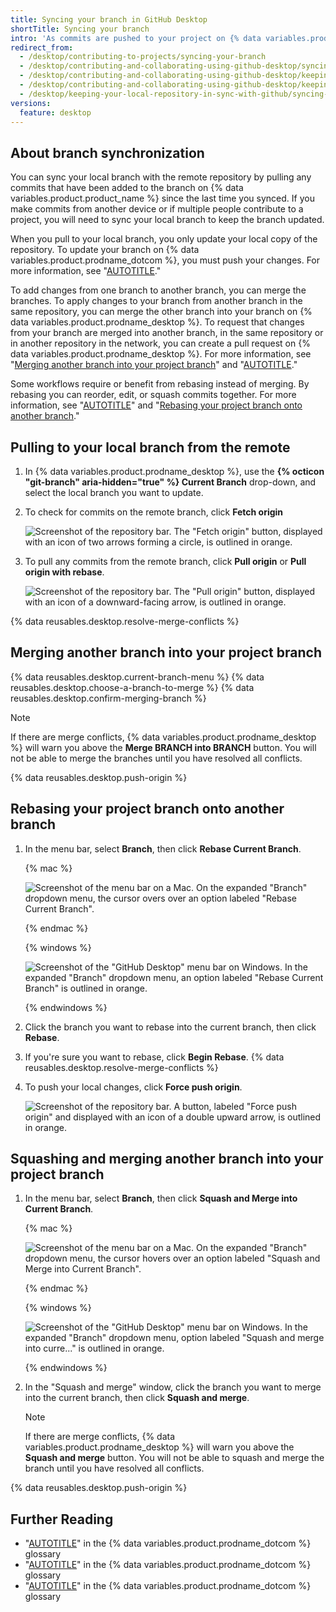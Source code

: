 ```yaml
---
title: Syncing your branch in GitHub Desktop
shortTitle: Syncing your branch
intro: 'As commits are pushed to your project on {% data variables.product.prodname_dotcom %}, you can keep your local copy of the project in sync by pulling from the remote repository.'
redirect_from:
  - /desktop/contributing-to-projects/syncing-your-branch
  - /desktop/contributing-and-collaborating-using-github-desktop/syncing-your-branch
  - /desktop/contributing-and-collaborating-using-github-desktop/keeping-your-local-repository-in-sync-with-github/syncing-your-branch
  - /desktop/contributing-and-collaborating-using-github-desktop/keeping-your-local-repository-in-sync-with-github/syncing-your-branch-in-github-desktop
  - /desktop/keeping-your-local-repository-in-sync-with-github/syncing-your-branch
versions:
  feature: desktop
---
```

## About branch synchronization

You can sync your local branch with the remote repository by pulling any commits that have been added to the branch on {% data variables.product.product_name %} since the last time you synced. If you make commits from another device or if multiple people contribute to a project, you will need to sync your local branch to keep the branch updated.

When you pull to your local branch, you only update your local copy of the repository. To update your branch on {% data variables.product.prodname_dotcom %}, you must push your changes. For more information, see "[AUTOTITLE](/desktop/making-changes-in-a-branch/pushing-changes-to-github-from-github-desktop)."

To add changes from one branch to another branch, you can merge the branches. To apply changes to your branch from another branch in the same repository, you can merge the other branch into your branch on {% data variables.product.prodname_desktop %}. To request that changes from your branch are merged into another branch, in the same repository or in another repository in the network, you can create a pull request on {% data variables.product.prodname_desktop %}. For more information, see "[Merging another branch into your project branch](#merging-another-branch-into-your-project-branch)" and "[AUTOTITLE](/pull-requests/collaborating-with-pull-requests/proposing-changes-to-your-work-with-pull-requests/about-pull-requests)."

Some workflows require or benefit from rebasing instead of merging. By rebasing you can reorder, edit, or squash commits together. For more information, see "[AUTOTITLE](/get-started/using-git/about-git-rebase)" and "[Rebasing your project branch onto another branch](#rebasing-your-project-branch-onto-another-branch)."

## Pulling to your local branch from the remote

1. In {% data variables.product.prodname_desktop %}, use the **{% octicon "git-branch" aria-hidden="true" %} Current Branch** drop-down, and select the local branch you want to update.
1. To check for commits on the remote branch, click **Fetch origin**

   ![Screenshot of the repository bar. The "Fetch origin" button, displayed with an icon of two arrows forming a circle, is outlined in orange.](/assets/images/help/desktop/fetch-button.png)

1. To pull any commits from the remote branch, click **Pull origin** or **Pull origin with rebase**.

   ![Screenshot of the repository bar. The "Pull origin" button, displayed with an icon of a downward-facing arrow, is outlined in orange.](/assets/images/help/desktop/pull-button.png)

{% data reusables.desktop.resolve-merge-conflicts %}

## Merging another branch into your project branch

{% data reusables.desktop.current-branch-menu %}
{% data reusables.desktop.choose-a-branch-to-merge %}
{% data reusables.desktop.confirm-merging-branch %}

   > [!NOTE]
   > If there are merge conflicts, {% data variables.product.prodname_desktop %} will warn you above the **Merge BRANCH into BRANCH** button. You will not be able to merge the branches until you have resolved all conflicts.

{% data reusables.desktop.push-origin %}

## Rebasing your project branch onto another branch

1. In the menu bar, select **Branch**, then click **Rebase Current Branch**.

   {% mac %}

   ![Screenshot of the menu bar on a Mac. On the expanded "Branch" dropdown menu, the cursor overs over an option labeled "Rebase Current Branch".](/assets/images/help/desktop/mac-rebase-current-branch.png)

   {% endmac %}

   {% windows %}

   ![Screenshot of the "GitHub Desktop" menu bar on Windows. In the expanded "Branch" dropdown menu, an option labeled "Rebase Current Branch" is outlined in orange.](/assets/images/help/desktop/windows-rebase-current-branch.png)

   {% endwindows %}

1. Click the branch you want to rebase into the current branch, then click **Rebase**.
1. If you're sure you want to rebase, click **Begin Rebase**.
{% data reusables.desktop.resolve-merge-conflicts %}
1. To push your local changes, click **Force push origin**.

   ![Screenshot of the repository bar. A button, labeled "Force push origin" and displayed with an icon of a double upward arrow, is outlined in orange.](/assets/images/help/desktop/force-push-origin.png)

## Squashing and merging another branch into your project branch

1. In the menu bar, select **Branch**, then click **Squash and Merge into Current Branch**.

   {% mac %}

   ![Screenshot of the menu bar on a Mac. On the expanded "Branch" dropdown menu, the cursor hovers over an option labeled "Squash and Merge into Current Branch".](/assets/images/help/desktop/squash-and-merge-menu.png)

   {% endmac %}

   {% windows %}

   ![Screenshot of the "GitHub Desktop" menu bar on Windows. In the expanded "Branch" dropdown menu, option labeled "Squash and merge into curre..." is outlined in orange.](/assets/images/help/desktop/windows-squash-and-merge-menu.png)

   {% endwindows %}

1. In the "Squash and merge" window, click the branch you want to merge into the current branch, then click **Squash and merge**.

   > [!NOTE]
   > If there are merge conflicts, {% data variables.product.prodname_desktop %} will warn you above the **Squash and merge** button. You will not be able to squash and merge the branch until you have resolved all conflicts.

{% data reusables.desktop.push-origin %}

## Further Reading

* "[AUTOTITLE](/get-started/learning-about-github/github-glossary#pull)" in the {% data variables.product.prodname_dotcom %} glossary
* "[AUTOTITLE](/get-started/learning-about-github/github-glossary#merge)" in the {% data variables.product.prodname_dotcom %} glossary
* "[AUTOTITLE](/get-started/learning-about-github/github-glossary#rebase)" in the {% data variables.product.prodname_dotcom %} glossary
